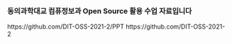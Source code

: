 <h3> 동의과학대교 컴퓨정보과 Open Source 활용 수업 자료입니다  </h3>
https://github.com/DIT-OSS-2021-2/PPT
https://github.com/DIT-OSS-2021-2
